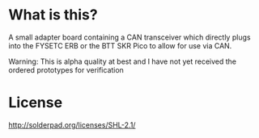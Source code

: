 # What is this?

A small adapter board containing a CAN transceiver which directly plugs into the FYSETC ERB or the BTT SKR Pico to allow for use via CAN.

Warning: This is alpha quality at best and I have not yet received the ordered prototypes for verification

# License

http://solderpad.org/licenses/SHL-2.1/
